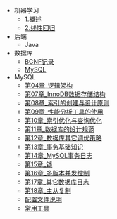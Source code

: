 - 机器学习
  - [1.概述](01机器学习\01机器概述\1.1概述.md)
  - [2.线性回归](01机器学习\02线性回归\2.1线性回归.md)
- 后端
  - Java
- 数据库
  - [BCNF记录](03数据库\BCNF记录.md)
  - [MySQL](03数据库\MySQL数据库笔记.md)
- MySQL
  - [第04章_逻辑架构](03数据库\ksf\第04章_逻辑架构.md)
  - [第07章_InnoDB数据存储结构](03数据库\ksf\第07章_InnoDB数据存储结构.md)
  - [第08章_索引的创建与设计原则](03数据库\ksf\第08章_索引的创建与设计原则.md)
  - [第09章_性能分析工具的使用](03数据库\ksf\第09章_性能分析工具的使用.md)
  - [第10章_索引优化与查询优化](03数据库\ksf\第10章_索引优化与查询优化.md)
  - [第11章_数据库的设计规范](03数据库\ksf\第11章_数据库的设计规范.md)
  - [第12章_数据库其它调优策略](03数据库\ksf\第12章_数据库其它调优策略.md)
  - [第13章_事务基础知识](03数据库\ksf\第13章_事务基础知识.md)
  - [第14章_MySQL事务日志](03数据库\ksf\第14章_MySQL事务日志.md)
  - [第15章_锁](03数据库\ksf\第15章_锁.md)
  - [第16章_多版本并发控制](03数据库\ksf\第16章_多版本并发控制.md)
  - [第17章_其它数据库日志](03数据库\ksf\第17章_其它数据库日志.md)
  - [第18章_主从复制](03数据库\ksf\第18章_主从复制.md)
  - [配置文件说明](03数据库\ksf\配置文件说明.md)
  - [常用工具](03数据库\ksf\常用工具.md)
